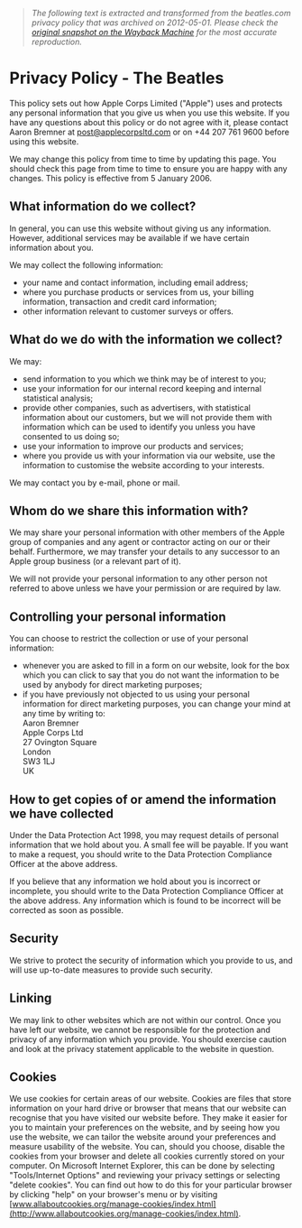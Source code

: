 > *The following text is extracted and transformed from the beatles.com privacy policy that was archived on 2012-05-01. Please check the [original snapshot on the Wayback Machine](https://web.archive.org/web/20120501221744id_/http%3A//beatles.com/privacy) for the most accurate reproduction.*

# Privacy Policy - The Beatles

This policy sets out how Apple Corps Limited ("Apple") uses and protects any personal information that you give us when you use this website. If you have any questions about this policy or do not agree with it, please contact Aaron Bremner at [post@applecorpsltd.com](mailto:post@applecorpsltd.com) or on +44 207 761 9600 before using this website.

We may change this policy from time to time by updating this page. You should check this page from time to time to ensure you are happy with any changes. This policy is effective from 5 January 2006.

## What information do we collect?

In general, you can use this website without giving us any information. However, additional services may be available if we have certain information about you.

We may collect the following information:

  * your name and contact information, including email address;
  * where you purchase products or services from us, your billing information, transaction and credit card information;
  * other information relevant to customer surveys or offers.



## What do we do with the information we collect?

We may:

  * send information to you which we think may be of interest to you;
  * use your information for our internal record keeping and internal statistical analysis;
  * provide other companies, such as advertisers, with statistical information about our customers, but we will not provide them with information which can be used to identify you unless you have consented to us doing so;
  * use your information to improve our products and services;
  * where you provide us with your information via our website, use the information to customise the website according to your interests.



We may contact you by e-mail, phone or mail.

## Whom do we share this information with?

We may share your personal information with other members of the Apple group of companies and any agent or contractor acting on our or their behalf. Furthermore, we may transfer your details to any successor to an Apple group business (or a relevant part of it).

We will not provide your personal information to any other person not referred to above unless we have your permission or are required by law.

## Controlling your personal information

You can choose to restrict the collection or use of your personal information:

  * whenever you are asked to fill in a form on our website, look for the box which you can click to say that you do not want the information to be used by anybody for direct marketing purposes;
  * if you have previously not objected to us using your personal information for direct marketing purposes, you can change your mind at any time by writing to:  
Aaron Bremner  
Apple Corps Ltd  
27 Ovington Square  
London  
SW3 1LJ  
UK



## How to get copies of or amend the information we have collected

Under the Data Protection Act 1998, you may request details of personal information that we hold about you. A small fee will be payable. If you want to make a request, you should write to the Data Protection Compliance Officer at the above address.

If you believe that any information we hold about you is incorrect or incomplete, you should write to the Data Protection Compliance Officer at the above address. Any information which is found to be incorrect will be corrected as soon as possible.

## Security

We strive to protect the security of information which you provide to us, and will use up-to-date measures to provide such security.

## Linking

We may link to other websites which are not within our control. Once you have left our website, we cannot be responsible for the protection and privacy of any information which you provide. You should exercise caution and look at the privacy statement applicable to the website in question.

## Cookies

We use cookies for certain areas of our website. Cookies are files that store information on your hard drive or browser that means that our website can recognise that you have visited our website before. They make it easier for you to maintain your preferences on the website, and by seeing how you use the website, we can tailor the website around your preferences and measure usability of the website. You can, should you choose, disable the cookies from your browser and delete all cookies currently stored on your computer. On Microsoft Internet Explorer, this can be done by selecting "Tools/Internet Options" and reviewing your privacy settings or selecting "delete cookies". You can find out how to do this for your particular browser by clicking "help" on your browser's menu or by visiting [www.allaboutcookies.org/manage-cookies/index.html](http://www.allaboutcookies.org/manage-cookies/index.html).
